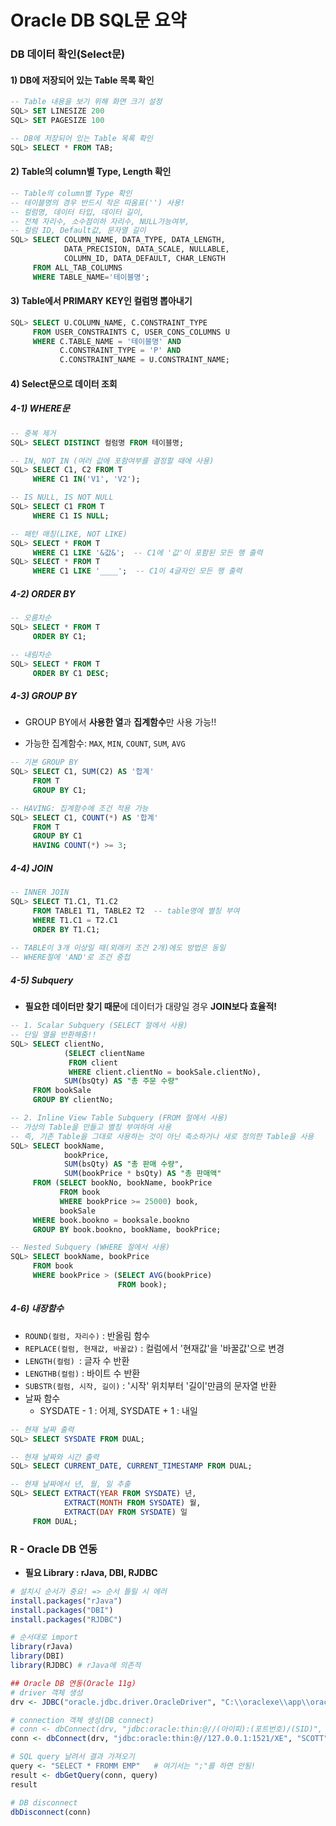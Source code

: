 # Oracle DB SQL문 요약



### DB 데이터 확인(Select문)

#### 1) DB에 저장되어 있는 Table 목록 확인

```sql
-- Table 내용을 보기 위해 화면 크기 설정
SQL> SET LINESIZE 200
SQL> SET PAGESIZE 100

-- DB에 저장되어 있는 Table 목록 확인
SQL> SELECT * FROM TAB;
```



####  2) Table의 column별 Type, Length 확인

```SQL
-- Table의 column별 Type 확인
-- 테이블명의 경우 반드시 작은 따옴표('') 사용!
-- 컬럼명, 데이터 타입, 데이터 길이,
-- 전체 자리수, 소수점이하 자리수, NULL가능여부,
-- 컬럼 ID, Default값, 문자열 길이
SQL> SELECT COLUMN_NAME, DATA_TYPE, DATA_LENGTH,
		    DATA_PRECISION, DATA_SCALE, NULLABLE,
		    COLUMN_ID, DATA_DEFAULT, CHAR_LENGTH
     FROM ALL_TAB_COLUMNS
     WHERE TABLE_NAME='테이블명';
```



#### 3) Table에서 PRIMARY KEY인 컬럼명 뽑아내기

``` SQL
SQL> SELECT U.COLUMN_NAME, C.CONSTRAINT_TYPE
     FROM USER_CONSTRAINTS C, USER_CONS_COLUMNS U
     WHERE C.TABLE_NAME = '테이블명' AND
           C.CONSTRAINT_TYPE = 'P' AND
           C.CONSTRAINT_NAME = U.CONSTRAINT_NAME;
```



#### 4) Select문으로 데이터 조회

##### 4-1) WHERE문

```SQL
-- 중복 제거
SQL> SELECT DISTINCT 컬럼명 FROM 테이블명;

-- IN, NOT IN (여러 값에 포함여부를 결정할 때에 사용)
SQL> SELECT C1, C2 FROM T
     WHERE C1 IN('V1', 'V2');

-- IS NULL, IS NOT NULL
SQL> SELECT C1 FROM T
     WHERE C1 IS NULL;

-- 패턴 매칭(LIKE, NOT LIKE)
SQL> SELECT * FROM T
	 WHERE C1 LIKE '&값&';  -- C1에 '값'이 포함된 모든 행 출력
SQL> SELECT * FROM T
	 WHERE C1 LIKE '____';  -- C1이 4글자인 모든 행 출력
```

##### 4-2) ORDER BY

```SQL
-- 오름차순
SQL> SELECT * FROM T
	 ORDER BY C1;

-- 내림차순
SQL> SELECT * FROM T
 	 ORDER BY C1 DESC;
```

##### 4-3) GROUP BY

- GROUP BY에서 **사용한 열**과 **집계함수**만 사용 가능!!

- 가능한 집계함수: `MAX`, `MIN`, `COUNT`, `SUM`, `AVG`

```SQL
-- 기본 GROUP BY
SQL> SELECT C1, SUM(C2) AS '합계'
	 FROM T
	 GROUP BY C1;

-- HAVING: 집계함수에 조건 적용 가능
SQL> SELECT C1, COUNT(*) AS '합계'
	 FROM T
	 GROUP BY C1
	 HAVING COUNT(*) >= 3;
```

##### 4-4) JOIN

```SQL
-- INNER JOIN
SQL> SELECT T1.C1, T1.C2
	 FROM TABLE1 T1, TABLE2 T2	-- table명에 별칭 부여
	 WHERE T1.C1 = T2.C1
	 ORDER BY T1.C1;
	 
-- TABLE이 3개 이상일 때(외래키 조건 2개)에도 방법은 동일
-- WHERE절에 'AND'로 조건 중첩
```

##### 4-5) Subquery

- **필요한 데이터만 찾기 때문**에 데이터가 대량일 경우 **JOIN보다 효율적!**

```SQL
-- 1. Scalar Subquery (SELECT 절에서 사용)
-- 단일 열을 반환해줌!!
SQL> SELECT clientNo,
			(SELECT clientName
             FROM client
             WHERE client.clientNo = bookSale.clientNo),
            SUM(bsQty) AS "총 주문 수량"
     FROM bookSale
     GROUP BY clientNo;

-- 2. Inline View Table Subquery (FROM 절에서 사용)
-- 가상의 Table을 만들고 별칭 부여하여 사용
-- 즉, 기존 Table을 그대로 사용하는 것이 아닌 축소하거나 새로 정의한 Table을 사용
SQL> SELECT bookName,
			bookPrice,
			SUM(bsQty) AS "총 판매 수량",
			SUM(bookPrice * bsQty) AS "총 판매액"
	 FROM (SELECT bookNo, bookName, bookPrice 
           FROM book
           WHERE bookPrice >= 25000) book,
           bookSale
     WHERE book.bookno = booksale.bookno
     GROUP BY book.bookno, bookName, bookPrice;

-- Nested Subquery (WHERE 절에서 사용)
SQL> SELECT bookName, bookPrice
     FROM book
     WHERE bookPrice > (SELECT AVG(bookPrice)
                        FROM book);
```

##### 4-6) 내장함수

- `ROUND(컬럼, 자리수)` : 반올림 함수
- `REPLACE(컬럼, 현재값, 바꿀값)` : 컬럼에서 '현재값'을 '바꿀값'으로 변경
- `LENGTH(컬럼) `: 글자 수 반환
- `LENGTHB(컬럼)` : 바이트 수 반환
- `SUBSTR(컬럼, 시작, 길이)` : '시작' 위치부터 '길이'만큼의 문자열 반환
- 날짜 함수
  - SYSDATE - 1 : 어제,  SYSDATE + 1 : 내일

```SQL
-- 현재 날짜 출력
SQL> SELECT SYSDATE FROM DUAL;

-- 현재 날짜와 시간 출력
SQL> SELECT CURRENT_DATE, CURRENT_TIMESTAMP FROM DUAL;

-- 현재 날짜에서 년, 월, 일 추출
SQL> SELECT EXTRACT(YEAR FROM SYSDATE) 년,
            EXTRACT(MONTH FROM SYSDATE) 월,
            EXTRACT(DAY FROM SYSDATE) 일
     FROM DUAL;
```



### R - Oracle DB 연동

- **필요 Library : rJava, DBI, RJDBC**

```R
# 설치시 순서가 중요! => 순서 틀릴 시 에러
install.packages("rJava")
install.packages("DBI")
install.packages("RJDBC")

# 순서대로 import
library(rJava)
library(DBI)
library(RJDBC) # rJava에 의존적

## Oracle DB 연동(Oracle 11g)
# driver 객체 생성
drv <- JDBC("oracle.jdbc.driver.OracleDriver", "C:\\oraclexe\\app\\oracle\\product\\11.2.0\\server\\jdbc\\lib\\ojdbc6.jar")

# connection 객체 생성(DB connect)
# conn <- dbConnect(drv, "jdbc:oracle:thin:@//(아이피):(포트번호)/(SID)", "(접속 아이디)", "(접속 비밀번호)")
conn <- dbConnect(drv, "jdbc:oracle:thin:@//127.0.0.1:1521/XE", "SCOTT", "TIGER")

# SQL query 날려서 결과 가져오기
query <- "SELECT * FROMM EMP"	# 여기서는 ";"를 하면 안됨!
result <- dbGetQuery(conn, query)
result

# DB disconnect
dbDisconnect(conn)
```

